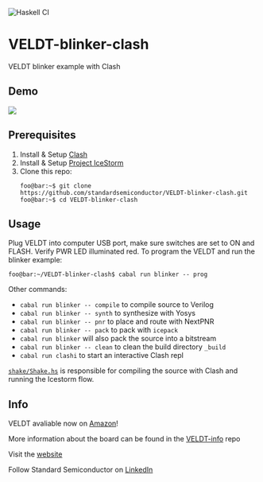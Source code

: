 ![Haskell CI](https://github.com/standardsemiconductor/VELDT-blinker-clash/workflows/Haskell%20CI/badge.svg)
# VELDT-blinker-clash
VELDT blinker example with Clash

## Demo
![](blinker.gif)

## Prerequisites
1. Install & Setup [Clash](https://github.com/standardsemiconductor/VELDT-info#clash)
2. Install & Setup [Project IceStorm](https://github.com/standardsemiconductor/VELDT-info#project-icestorm)
3. Clone this repo:
   ```console
   foo@bar:~$ git clone https://github.com/standardsemiconductor/VELDT-blinker-clash.git
   foo@bar:~$ cd VELDT-blinker-clash
   ```
## Usage
Plug VELDT into computer USB port, make sure switches are set to ON and FLASH. Verify PWR LED illuminated red. To program the VELDT and run the blinker example:
```console
foo@bar:~/VELDT-blinker-clash$ cabal run blinker -- prog
```

Other commands:
* `cabal run blinker -- compile` to compile source to Verilog
* `cabal run blinker -- synth` to synthesize with Yosys
* `cabal run blinker -- pnr` to place and route with NextPNR
* `cabal run blinker -- pack` to pack with `icepack`
* `cabal run blinker` will also pack the source into a bitstream
* `cabal run blinker -- clean` to clean the build directory `_build`
* `cabal run clashi` to start an interactive Clash repl

[`shake/Shake.hs`](https://github.com/standardsemiconductor/VELDT-blinker-clash/blob/master/shake/Shake.hs) is responsible for compiling the source with Clash and running the Icestorm flow.
## Info
VELDT avaliable now on [Amazon](https://www.amazon.com/dp/B08F9T8DFT?ref=myi_title_dp)!

More information about the board can be found in the [VELDT-info](https://github.com/standardsemiconductor/VELDT-info#veldt-info) repo

Visit the [website](https://www.standardsemiconductor.com/)

Follow Standard Semiconductor on [LinkedIn](https://www.linkedin.com/company/standard-semiconductor/)
